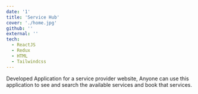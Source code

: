 ```yaml
---
date: '1'
title: 'Service Hub'
cover: './home.jpg'
github: ''
external: ''
tech:
  - ReactJS
  - Redux
  - HTML
  - Tailwindcss
---
```


Developed Application for a service provider website, Anyone can use this application to see and search the available services and book that services.
